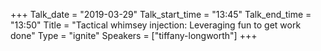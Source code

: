 +++
Talk_date = "2019-03-29"
Talk_start_time = "13:45"
Talk_end_time = "13:50"
Title = "Tactical whimsey injection: Leveraging fun to get work done"
Type = "ignite"
Speakers = ["tiffany-longworth"]
+++


